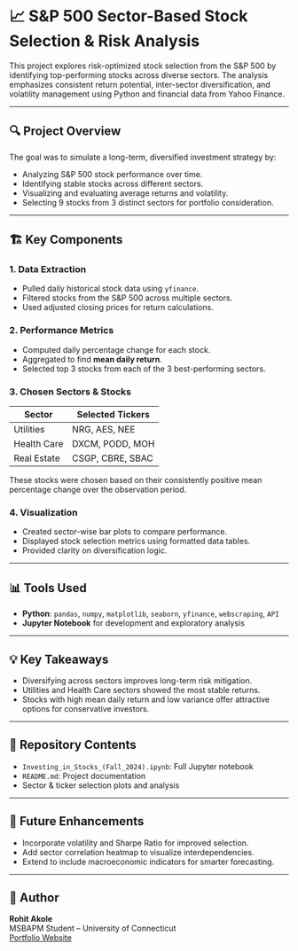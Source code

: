 # 📈 S&P 500 Sector-Based Stock Selection & Risk Analysis

This project explores risk-optimized stock selection from the S&P 500 by identifying top-performing stocks across diverse sectors. The analysis emphasizes consistent return potential, inter-sector diversification, and volatility management using Python and financial data from Yahoo Finance.

---

## 🔍 Project Overview

The goal was to simulate a long-term, diversified investment strategy by:

- Analyzing S&P 500 stock performance over time.
- Identifying stable stocks across different sectors.
- Visualizing and evaluating average returns and volatility.
- Selecting 9 stocks from 3 distinct sectors for portfolio consideration.

---

## 🏗️ Key Components

### 1. Data Extraction

- Pulled daily historical stock data using `yfinance`.
- Filtered stocks from the S&P 500 across multiple sectors.
- Used adjusted closing prices for return calculations.

### 2. Performance Metrics

- Computed daily percentage change for each stock.
- Aggregated to find **mean daily return**.
- Selected top 3 stocks from each of the 3 best-performing sectors.

### 3. Chosen Sectors & Stocks

| Sector       | Selected Tickers         |
|--------------|--------------------------|
| Utilities    | NRG, AES, NEE            |
| Health Care  | DXCM, PODD, MOH          |
| Real Estate  | CSGP, CBRE, SBAC         |

These stocks were chosen based on their consistently positive mean percentage change over the observation period.

### 4. Visualization

- Created sector-wise bar plots to compare performance.
- Displayed stock selection metrics using formatted data tables.
- Provided clarity on diversification logic.

---

## 📊 Tools Used

- **Python**: `pandas`, `numpy`, `matplotlib`, `seaborn`, `yfinance`, `webscraping`, `API`
- **Jupyter Notebook** for development and exploratory analysis

---

## 💡 Key Takeaways

- Diversifying across sectors improves long-term risk mitigation.
- Utilities and Health Care sectors showed the most stable returns.
- Stocks with high mean daily return and low variance offer attractive options for conservative investors.

---

## 📁 Repository Contents

- `Investing_in_Stocks_(Fall_2024).ipynb`: Full Jupyter notebook
- `README.md`: Project documentation
- Sector & ticker selection plots and analysis

---

## 🔗 Future Enhancements

- Incorporate volatility and Sharpe Ratio for improved selection.
- Add sector correlation heatmap to visualize interdependencies.
- Extend to include macroeconomic indicators for smarter forecasting.

---

## 🧠 Author

**Rohit Akole**  
MSBAPM Student – University of Connecticut  
[Portfolio Website](http://rohitakole50.github.io)
